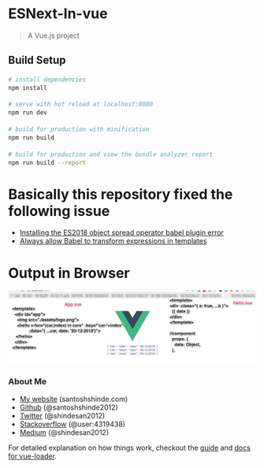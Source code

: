 # ESNext-In-vue

> A Vue.js project

## Build Setup

``` bash
# install dependencies
npm install

# serve with hot reload at localhost:8080
npm run dev

# build for production with minification
npm run build

# build for production and view the bundle analyzer report
npm run build --report
```

# Basically this repository fixed the following issue

* [Installing the ES2018 object spread operator babel plugin error](https://stackoverflow.com/questions/49064867/installing-the-es2018-object-spread-operator-babel-plugin-error)
* [Always allow Babel to transform expressions in templates](https://github.com/vuejs/vue/issues/6307)

# Output in Browser
![alt text](https://raw.githubusercontent.com/santoshshinde2012/ESNext-In-vue/master/static/es-next-output.jpg)

### About Me

 * [My website](http://santoshshinde.com/) (santoshshinde.com)
 * [Github](https://github.com/santoshshinde2012) (@santoshshinde2012)
 * [Twitter](https://twitter.com/shindesan2012) (@shindesan2012)
 * [Stackoverflow](https://stackoverflow.com/users/4319438/santosh-shinde)  (@user:4319438)
 * [Medium](https://medium.com/@shindesan2012) (@shindesan2012)


For detailed explanation on how things work, checkout the [guide](http://vuejs-templates.github.io/webpack/) and [docs for vue-loader](http://vuejs.github.io/vue-loader).
